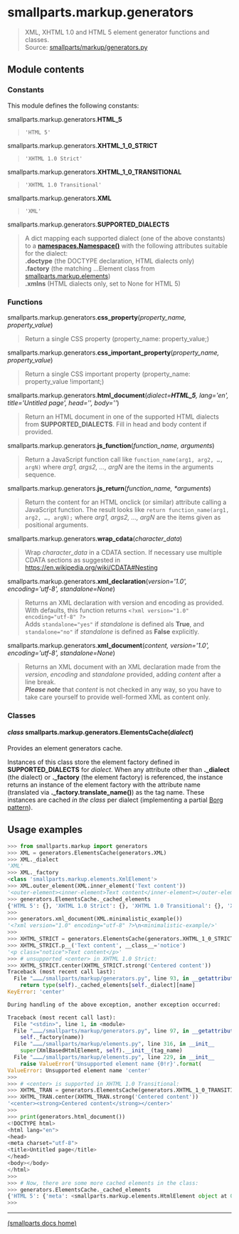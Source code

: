 # smallparts.markup.generators

> XML, XHTML 1.0 and HTML 5 element generator functions and classes.  
> Source: [smallparts/markup/generators.py](https://github.com/blackstream-x/smallparts/blob/master/smallparts/markup/generators.py)

## Module contents

### Constants

This module defines the following constants:

smallparts.markup.generators.**HTML_5**

> ```'HTML 5'```

smallparts.markup.generators.**XHTML_1_0_STRICT**

> ```'XHTML 1.0 Strict'```

smallparts.markup.generators.**XHTML_1_0_TRANSITIONAL**

> ```'XHTML 1.0 Transitional'```

smallparts.markup.generators.**XML**

> ```'XML'```

smallparts.markup.generators.**SUPPORTED_DIALECTS**

> A dict mapping each supported dialect (one of the above constants)
> to a **[namespaces.Namespace()](./smallparts.namespaces.md#class-smallpartsnamespacesnamespace)**
> with the following attributes suitable for the dialect:  
> **.doctype** (the DOCTYPE declaration, HTML dialects only)  
> **.factory** (the matching  …Element class from [smallparts.markup.elements](./smallparts.markup.elements.md#classes))  
> **.xmlns** (HTML dialects only, set to None for HTML 5)

### Functions

smallparts.markup.generators.**css_property**(*property_name, property_value*)

> Return a single CSS property (property_name: property_value;)

smallparts.markup.generators.**css_important_property**(*property_name, property_value*)

> Return a single CSS important property (property\_name: property\_value !important;)

smallparts.markup.generators.**html_document**(*dialect=**HTML_5**, lang='en', title='Untitled page', head='', body=''*)

> Return an HTML document in one of the supported HTML dialects from
> **SUPPORTED_DIALECTS**.
> Fill in head and body content if provided.

smallparts.markup.generators.**js_function**(*function_name, arguments*)

> Return a JavaScript function call like
> ```function_name(arg1, arg2, …, argN)```
> where *arg1, args2, …, argN* are the items in the arguments sequence.

smallparts.markup.generators.**js_return**(*function_name,* _*arguments_)

> Return the content for an HTML onclick (or similar) attribute
> calling a JavaScript function. The result looks like
> ```return function_name(arg1, arg2, …, argN);```
> where *arg1, args2, …, argN* are the items given as positional arguments.

smallparts.markup.generators.**wrap_cdata**(*character_data*)

> Wrap *character_data* in a CDATA section.
> If necessary use multiple CDATA sections as suggested in
> <https://en.wikipedia.org/wiki/CDATA#Nesting>

smallparts.markup.generators.**xml_declaration**(*version='1.0', encoding='utf-8', standalone=None*)

> Returns an XML declaration with version and encoding as provided.
> With defaults, this function returns ```<?xml version="1.0" encoding="utf-8" ?>```  
> Adds ```standalone="yes"``` if *standalone* is defined als **True**, and
> ```standalone="no"``` if *standalone* is defined as **False** explicitly.

smallparts.markup.generators.**xml_document**(*content, version='1.0', encoding='utf-8', standalone=None*)

> Returns an XML document with an XML declaration made from the
> *version*, *encoding* and *standalone* provided, adding *content*
> after a line break.  
> ***Please note*** that *content* is not checked in any way,
> so you have to take care yourself to provide well-formed XML as content only.


### Classes

#### *class* smallparts.markup.generators.**ElementsCache**(*dialect*)

Provides an element generators cache.

Instances of this class store the element factory defined in **SUPPORTED_DIALECTS**
for *dialect*. When any attribute other than **._dialect** (the dialect)
or **._factory** (the element factory) is referenced, the instance returns
an instance of the element factory with the attribute name (translated via
**._factory.translate_name()**) as the tag name. These instances are cached
*in the class* per dialect (implementing a partial [Borg pattern](http://www.aleax.it/Python/5ep.html)).

## Usage examples

```python
>>> from smallparts.markup import generators
>>> XML = generators.ElementsCache(generators.XML)
>>> XML._dialect
'XML'
>>> XML._factory
<class 'smallparts.markup.elements.XmlElement'>
>>> XML.outer_element(XML.inner_element('Text content'))
'<outer-element><inner-element>Text content</inner-element></outer-element>'
>>> generators.ElementsCache._cached_elements
{'HTML 5': {}, 'XHTML 1.0 Strict': {}, 'XHTML 1.0 Transitional': {}, 'XML': {'outer-element': <smallparts.markup.elements.XmlElement object at 0x7fc0db9301c0>, 'inner-element': <smallparts.markup.elements.XmlElement object at 0x7fc0db930130>}}
>>> 
>>> generators.xml_document(XML.minimalistic_example())
'<?xml version="1.0" encoding="utf-8" ?>\n<minimalistic-example/>'
>>> 
>>> XHTML_STRICT = generators.ElementsCache(generators.XHTML_1_0_STRICT)
>>> XHTML_STRICT.p__('Text content', __class__='notice')
'<p class="notice">Text content</p>'
>>> # unsupported <center> in XHTML 1.0 Strict:
>>> XHTML_STRICT.center(XHTML_STRICT.strong('Centered content'))
Traceback (most recent call last):
  File "………/smallparts/markup/generators.py", line 93, in __getattribute__
    return type(self)._cached_elements[self._dialect][name]
KeyError: 'center'

During handling of the above exception, another exception occurred:

Traceback (most recent call last):
  File "<stdin>", line 1, in <module>
  File "………/smallparts/markup/generators.py", line 97, in __getattribute__
    self._factory(name))
  File "………/smallparts/markup/elements.py", line 316, in __init__
    super(XmlBasedHtmlElement, self).__init__(tag_name)
  File "………/smallparts/markup/elements.py", line 229, in __init__
    raise ValueError('Unsupported element name {0!r}'.format(
ValueError: Unsupported element name 'center'
>>> 
>>> # <center> is supported in XHTML 1.0 Transitional:
>>> XHTML_TRAN = generators.ElementsCache(generators.XHTML_1_0_TRANSITIONAL)
>>> XHTML_TRAN.center(XHTML_TRAN.strong('Centered content'))
'<center><strong>Centered content</strong></center>'
>>> 
>>> print(generators.html_document())
<!DOCTYPE html>
<html lang="en">
<head>
<meta charset="utf-8">
<title>Untitled page</title>
</head>
<body></body>
</html>
>>> 
>>> # Now, there are some more cached elements in the class:
>>> generators.ElementsCache._cached_elements
{'HTML 5': {'meta': <smallparts.markup.elements.HtmlElement object at 0x7fc0db293be0>, 'title': <smallparts.markup.elements.HtmlElement object at 0x7fc0db293ca0>, 'html': <smallparts.markup.elements.HtmlElement object at 0x7fc0db293d00>, 'head': <smallparts.markup.elements.HtmlElement object at 0x7fc0db293d60>, 'body': <smallparts.markup.elements.HtmlElement object at 0x7fc0db293d90>}, 'XHTML 1.0 Strict': {'p': <smallparts.markup.elements.XhtmlStrictElement object at 0x7fc0dba3d490>}, 'XHTML 1.0 Transitional': {'center': <smallparts.markup.elements.XhtmlTransitionalElement object at 0x7fc0db293b20>, 'strong': <smallparts.markup.elements.XhtmlTransitionalElement object at 0x7fc0db293ac0>}, 'XML': {'outer-element': <smallparts.markup.elements.XmlElement object at 0x7fc0db9301c0>, 'inner-element': <smallparts.markup.elements.XmlElement object at 0x7fc0db930130>, 'minimalistic-example': <smallparts.markup.elements.XmlElement object at 0x7fc0dbb4fc40>}}
>>> 
```

----
[(smallparts docs home)](./)


